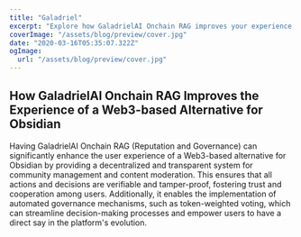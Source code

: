 ```yaml
---
title: "Galadriel"
excerpt: "Explore how GaladrielAI Onchain RAG improves your experience of a Web3-based alternative for Obsidian, providing a decentralized and transparent system for community management and content moderation"
coverImage: "/assets/blog/preview/cover.jpg"
date: "2020-03-16T05:35:07.322Z"
ogImage:
  url: "/assets/blog/preview/cover.jpg"
---
```


## How GaladrielAI Onchain RAG Improves the Experience of a Web3-based Alternative for Obsidian

Having GaladrielAI Onchain RAG (Reputation and Governance) can significantly enhance the user experience of a Web3-based alternative for Obsidian by providing a decentralized and transparent system for community management and content moderation. This ensures that all actions and decisions are verifiable and tamper-proof, fostering trust and cooperation among users. Additionally, it enables the implementation of automated governance mechanisms, such as token-weighted voting, which can streamline decision-making processes and empower users to have a direct say in the platform's evolution.
